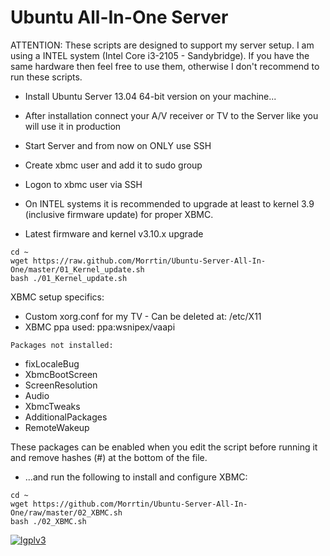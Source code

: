 Ubuntu All-In-One Server
========================
ATTENTION: These scripts are designed to support my server setup.
I am using a INTEL system (Intel Core i3-2105 - Sandybridge).
If you have the same hardware then feel free to use them,
otherwise I don't recommend to run these scripts.

* Install Ubuntu Server 13.04 64-bit version on your machine...
* After installation connect your A/V receiver or TV to the Server like you will use it in production
* Start Server and from now on ONLY use SSH
* Create xbmc user and add it to sudo group
* Logon to xbmc user via SSH

* On INTEL systems it is recommended to upgrade at least to kernel 3.9 (inclusive firmware update) for proper XBMC.


* Latest firmware and kernel v3.10.x upgrade
```
cd ~ 
wget https://raw.github.com/Morrtin/Ubuntu-Server-All-In-One/master/01_Kernel_update.sh
bash ./01_Kernel_update.sh
```

XBMC setup specifics:
* Custom xorg.conf for my TV - Can be deleted at: /etc/X11
* XBMC ppa used: ppa:wsnipex/vaapi

```
Packages not installed:
```
* fixLocaleBug
* XbmcBootScreen
* ScreenResolution
* Audio
* XbmcTweaks
* AdditionalPackages
* RemoteWakeup

These packages can be enabled when you edit the script before running it and
remove hashes (#) at the bottom of the file.

* ...and run the following to install and configure XBMC:

```
cd ~ 
wget https://github.com/Morrtin/Ubuntu-Server-All-In-One/raw/master/02_XBMC.sh
bash ./02_XBMC.sh
```

[![lgplv3](https://f.cloud.github.com/assets/3521959/153710/2745bbea-7601-11e2-8b61-c8ff3ef97d32.png)](http://www.gnu.org/licenses/lgpl.txt)
